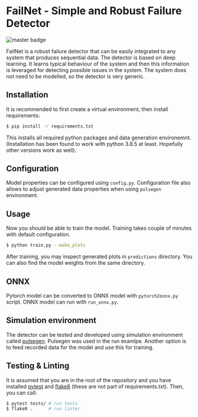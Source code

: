# FailNet - Simple and Robust Failure Detector
![master badge](https://github.com/Otteri/failnet/actions/workflows/python-app.yml/badge.svg)

FailNet is a robust failure detector that can be easily integrated to any system that produces sequential data. The detector is based on deep learning. It learns typical behaviour of the system and then this information is leveraged for detecting possible issues in the system. The system does not need to be modelled, so the detector is very generic. 

## Installation
It is recommended to first create a virtual environment, then install requirements:
```bash
$ pip install -r requirements.txt
```
This installs all required python packages and data generation environemnt. (Installation has been found to work with python 3.8.5 at least. Hopefully other versions work as well).

## Configuration
Model properties can be configured using `config.py`. Configuration file also allows to adjust generated data properties when using `pulsegen` environment.

## Usage
Now you should be able to train the model. Training takes couple of minutes with default configuration.
```bash
$ python train.py --make_plots
```
After training, you may inspect generated plots in `predictions` directory. You can also find the model weights from the same directory.

## ONNX
Pytorch model can be converted to ONNX model with `pytorch2onnx.py` script. ONNX model can run with `run_onnx.py`.

## Simulation environment
The detector can be tested and developed using simulation environment called
[pulsegen](https://github.com/Otteri/gym-envs). Pulsegen was used in the run examlpe. Another option is to feed recorded data for the model and use this for training.

## Testing & Linting
It is assumed that you are in the root of the repository and you have installed [pytest](https://docs.pytest.org/en/stable/) and [flake8](https://pypi.org/project/flake8/) (these are not part of requirements.txt). Then, you can call:
```bash
$ pytest tests/ # run tests
$ flake8 .      # run linter
```
